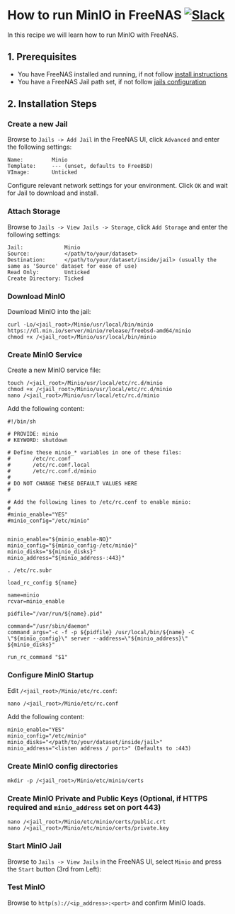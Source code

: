 # How to run MinIO in FreeNAS [![Slack](https://slack.min.io/slack?type=svg)](https://slack.min.io)

In this recipe we will learn how to run MinIO with FreeNAS. 

## 1. Prerequisites

* You have FreeNAS installed and running, if not follow [install instructions](http://doc.freenas.org/9.10/install.html)
* You have a FreeNAS Jail path set, if not follow [jails configuration](http://doc.freenas.org/9.10/jails.html#jails-configuration)

## 2. Installation Steps

### Create a new Jail
Browse to `Jails -> Add Jail` in the FreeNAS UI, click `Advanced` and enter the following settings:

```
Name:         Minio
Template:     --- (unset, defaults to FreeBSD)
VImage:       Unticked
```

Configure relevant network settings for your environment. Click `OK` and wait for Jail to download and install.

### Attach Storage
Browse to `Jails -> View Jails -> Storage`, click `Add Storage` and enter the following settings:

```
Jail:             Minio
Source:           </path/to/your/dataset>
Destination:      </path/to/your/dataset/inside/jail> (usually the same as 'Source' dataset for ease of use)
Read Only:        Unticked
Create Directory: Ticked
```

### Download MinIO
Download MinIO into the jail:

```
curl -Lo/<jail_root>/Minio/usr/local/bin/minio https://dl.min.io/server/minio/release/freebsd-amd64/minio
chmod +x /<jail_root>/Minio/usr/local/bin/minio
```

### Create MinIO Service
Create a new MinIO service file:

```
touch /<jail_root>/Minio/usr/local/etc/rc.d/minio
chmod +x /<jail_root>/Minio/usr/local/etc/rc.d/minio
nano /<jail_root>/Minio/usr/local/etc/rc.d/minio
```

Add the following content:

```
#!/bin/sh

# PROVIDE: minio
# KEYWORD: shutdown

# Define these minio_* variables in one of these files:
#       /etc/rc.conf
#       /etc/rc.conf.local
#       /etc/rc.conf.d/minio
#
# DO NOT CHANGE THESE DEFAULT VALUES HERE
#

# Add the following lines to /etc/rc.conf to enable minio:
#
#minio_enable="YES"
#minio_config="/etc/minio"


minio_enable="${minio_enable-NO}"
minio_config="${minio_config-/etc/minio}"
minio_disks="${minio_disks}"
minio_address="${minio_address-:443}"

. /etc/rc.subr

load_rc_config ${name}

name=minio
rcvar=minio_enable

pidfile="/var/run/${name}.pid"

command="/usr/sbin/daemon"
command_args="-c -f -p ${pidfile} /usr/local/bin/${name} -C \"${minio_config}\" server --address=\"${minio_address}\" ${minio_disks}"

run_rc_command "$1"
```

### Configure MinIO Startup
Edit `/<jail_root>/Minio/etc/rc.conf`:

```
nano /<jail_root>/Minio/etc/rc.conf
```

Add the following content:

```
minio_enable="YES"
minio_config="/etc/minio"
minio_disks="</path/to/your/dataset/inside/jail>"
minio_address="<listen address / port>" (Defaults to :443)
```

### Create MinIO config directories

```
mkdir -p /<jail_root>/Minio/etc/minio/certs
```

### Create MinIO Private and Public Keys (Optional, if HTTPS required and `minio_address` set on port 443)

```
nano /<jail_root>/Minio/etc/minio/certs/public.crt
nano /<jail_root>/Minio/etc/minio/certs/private.key
```

### Start MinIO Jail
Browse to `Jails -> View Jails` in the FreeNAS UI, select `Minio` and press the `Start` button (3rd from Left):

### Test MinIO
Browse to `http(s)://<ip_address>:<port>` and confirm MinIO loads.



